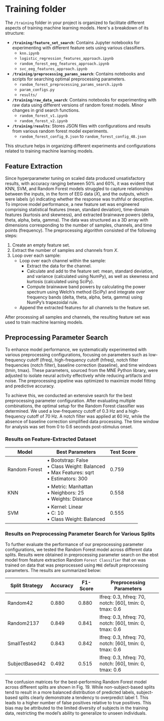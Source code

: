 # Training folder

The `/training` folder in your project is organized to facilitate different aspects of training machine learning models. Here's a breakdown of its structure:

- **`/training/feature_set_search`**: Contains Jupyter notebooks for experimenting with different feature sets using various classifiers.
  - `knn.ipynb`
  - `logistic_regression_features_approach.ipynb`
  - `random_forest_eeg_features_approach.ipynb`
  - `svc_eeg_features_approach.ipynb`
- **`/training/preprocessing_params_search`**: Contains notebooks and scripts for searching optimal preprocessing parameters.
  - `random_forest_preprocessing_params_search.ipynb`
  - `param_configs.py`
  - `results/`
- **`/training/raw_data_search`**: Contains notebooks for experimenting with raw data using different versions of random forest models. Minor changes in grid search functions.
  - `random_forest_v1.ipynb`
  - `random_forest_v2.ipynb`
- **`/training/results`**: Stores JSON files with configurations and results from various random forest model experiments.
  - `random_forest_config_0.json` to `random_forest_config_48.json`

This structure helps in organizing different experiments and configurations related to training machine learning models.

## Feature Extraction

Since hyperparameter tuning on scaled data produced unsatisfactory results, with accuracy ranging between 50% and 60%, it was evident that KNN, SVM, and Random Forest models struggled to capture relationships between the inputs, in the form of EEG data ($X$), and the outputs, which were labels ($y$) indicating whether the response was truthful or deceptive. To improve model performance, a new feature set was engineered comprising statistical features (mean, standard deviation), time-domain features (kurtosis and skewness), and extracted brainwave powers (delta, theta, alpha, beta, gamma). The data was structured as a 3D array with dimensions corresponding to the number of samples, channels, and time points (frequency). The preprocessing algorithm consisted of the following steps:

1. Create an empty feature set.
2. Extract the number of samples and channels from $X$.
3. Loop over each sample:
   - Loop over each channel within the sample:
     - Extract the data for the channel.
     - Calculate and add to the feature set: mean, standard deviation, and variance (calculated using NumPy), as well as skewness and kurtosis (calculated using SciPy).
     - Compute brainwave band powers by calculating the power spectrum using Welch’s method (SciPy) and integrate over frequency bands (delta, theta, alpha, beta, gamma) using NumPy’s trapezoidal rule.
   - Append the extracted features for all channels to the feature set.

After processing all samples and channels, the resulting feature set was used to train machine learning models.

## Preprocessing Parameter Search

To enhance model performance, we systematically experimented with various preprocessing configurations, focusing on parameters such as low-frequency cutoff (lfreq), high-frequency cutoff (hfreq), notch filter frequencies (notch filter), baseline correction (baseline), and time windows (tmin, tmax). These parameters, sourced from the MNE Python library, were adjusted to isolate neural activity effectively while reducing artifacts and noise. The preprocessing pipeline was optimized to maximize model fitting and predictive accuracy.

To achieve this, we conducted an extensive search for the best preprocessing parameter configuration. After evaluating multiple combinations, the optimal setup for the Random Forest classifier was determined. We used a low-frequency cutoff of 0.3 Hz and a high-frequency cutoff of 70 Hz. A notch filter was applied at 60 Hz, while the absence of baseline correction simplified data processing. The time window for analysis was set from 0 to 0.6 seconds post-stimulus onset.

### Results on Feature-Extracted Dataset

| Model         | Best Parameters                                                                             | Test Score |
| ------------- | ------------------------------------------------------------------------------------------- | ---------- |
| Random Forest | • Bootstrap: False<br>• Class Weight: Balanced<br>• Max Features: sqrt<br>• Estimators: 300 | 0.759      |
| KNN           | • Metric: Manhattan<br>• Neighbors: 25<br>• Weights: Distance                               | 0.558      |
| SVM           | • Kernel: Linear<br>• C: 10<br>• Class Weight: Balanced                                     | 0.555      |

### Results on Preprocessing Parameter Search for Various Splits

To further evaluate the performance of our preprocessing parameter configurations, we tested the Random Forest model across different data splits. Results were obtained in preprocessing parameter search on the ebst model from feature extraction Random `Forest Classifier` that on was trained on data that was preprocessed using `MNE` default preprocessing parameters. The results are summarized below:

| Split Strategy | Accuracy | F1-Score | Preprocessing Parameters                               |
| -------------- | -------- | -------- | ------------------------------------------------------ |
| Random42       | 0.880    | 0.880    | lfreq: 0.3, hfreq: 70, notch: [60], tmin: 0, tmax: 0.6 |
| Random2137     | 0.849    | 0.841    | lfreq: 0.3, hfreq: 70, notch: [60], tmin: 0, tmax: 0.6 |
| SmallTest42    | 0.843    | 0.842    | lfreq: 0.3, hfreq: 70, notch: [60], tmin: 0, tmax: 0.6 |
| SubjectBased42 | 0.492    | 0.515    | lfreq: 0.3, hfreq: 70, notch: [60], tmin: 0, tmax: 0.6 |

The confusion matrices for the best-performing Random Forest model across different splits are shown in Fig. 19. While non-subject-based splits tend to result in a more balanced distribution of predicted labels, subject-based splits clearly demonstrate a tendency to overpredict label 1. This leads to a higher number of false positives relative to true positives. This bias may be attributed to the limited diversity of subjects in the training data, restricting the model’s ability to generalize to unseen individuals.
